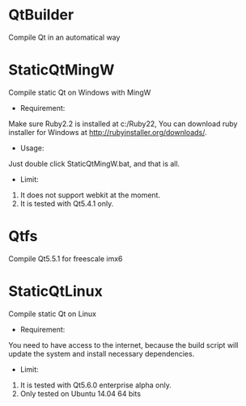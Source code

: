 # QtBuilder
Compile Qt in an automatical way

# StaticQtMingW
Compile static Qt on Windows with MingW

* Requirement:

Make sure Ruby2.2 is installed at c:/Ruby22, You can download ruby installer for Windows at http://rubyinstaller.org/downloads/.

* Usage:

Just double click StaticQtMingW.bat, and that is all.

* Limit:

 1. It does not support webkit at the moment.
 2. It is tested with Qt5.4.1 only.

# Qtfs
Compile Qt5.5.1 for freescale imx6

# StaticQtLinux
Compile static Qt on Linux

* Requirement:

You need to have access to the internet, because the build script will update the system and install necessary dependencies. 

* Limit:

 1. It is tested with Qt5.6.0 enterprise alpha only.
 2. Only tested on Ubuntu 14.04 64 bits
